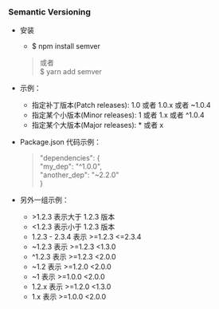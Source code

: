 ### Semantic Versioning

- 安装 
    - $ npm install semver  
    > 或者   
    $ yarn add semver

- 示例：
  - 指定补丁版本(Patch releases): 1.0 或者 1.0.x 或者 ~1.0.4
  - 指定某个小版本(Minor releases): 1 或者 1.x 或者 ^1.0.4
  - 指定某个大版本(Major releases): \* 或者 x
- Package.json 代码示例：

  > "dependencies": {  
  > "my_dep": "^1.0.0",  
  > "another_dep": "~2.2.0"  
  > }

- 另外一组示例：
  - \>1.2.3 表示大于 1.2.3 版本
  - \<1.2.3 表示小于 1.2.3 版本
  - 1.2.3 - 2.3.4 表示 \>=1.2.3 <=2.3.4
  - ~1.2.3 表示 \>=1.2.3 <1.3.0
  - ^1.2.3 表示 \>=1.2.3 <2.0.0
  - ~1.2 表示 \>=1.2.0 <2.0.0
  - ~1 表示 \>=1.0.0 <2.0.0
  - 1.2.x 表示 \>=1.2.0 <1.3.0
  - 1.x 表示 \>=1.0.0 <2.0.0
